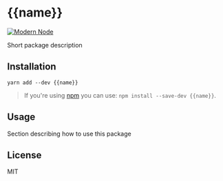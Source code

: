 # {{name}}

[![Modern Node](https://img.shields.io/badge/modern-node-9BB48F.svg)](https://github.com/sheerun/modern-node)

Short package description

## Installation

```
yarn add --dev {{name}}
```

> If you're using [npm](https://www.npmjs.com/) you can use: `npm install --save-dev {{name}}`.

## Usage

Section describing how to use this package

## License

MIT
